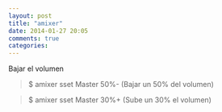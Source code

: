 ```yaml
---
layout: post
title: "amixer"
date: 2014-01-27 20:05
comments: true
categories: 
---
```

Bajar el volumen

>$ amixer sset Master 50%-   (Bajar un 50% del volumen)

>$ amixer sset Master 30%+  (Sube un 30% el volumen)

